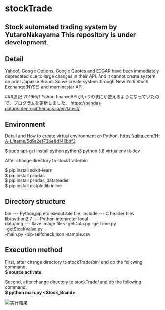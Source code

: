 # stockTrade
Stock automated trading system by YutaroNakayama
This repository is under development.
---

## Detail
Yahoo!, Google Options, Google Quotes and EDGAR have been immediately deprecated due to large changes in their API.
And it cannot create system on print Japanse Brand. 
So we create system through New York Stock Exchange(NYSE) and morningstar API.

###追記
2019/6/1 Yahoo financeAPIがいつのまにか使えるようになっていたので、プログラムを更新しました。 
<https://pandas-datareader.readthedocs.io/en/latest/>

## Environment
Detail and How to create virtual environment on Python.
<https://qiita.com/H-A-L/items/5d5a2ef73be8d140bdf3>

$ sudo apt-get install python python3 python 3.6 virtualenv tk-dev  

After change directory to stockTrade/bin  

$ pip install scikit-learn    
$ pip install pandas   
$ pip install pandas_datareader   
$ pip install matplotlib inline  


## Directory structure
bin           --- Python,pip,etc executable file.
include       --- C header files
lib/python2.7 --- Python interpreter
local           
data/img      --- Save image files
   -getData.py
   -getTime.py 				
	 -getStockValue.py	
   -main.py
   -pip-selfcheck.json
   -sample.csv

## Execution method
First, after change directory to stockTrade/bin/ and do the following command.  
**$ source activate**

Second, after change directory to stockTrade/ and do the following command.  
**$ python main.py <Stock_Brand>**  

![実行結果](https://github.com/NakayamaYutaro/stockTrade/blob/master/data/img/sampleTM_exec.png "実行結果")


